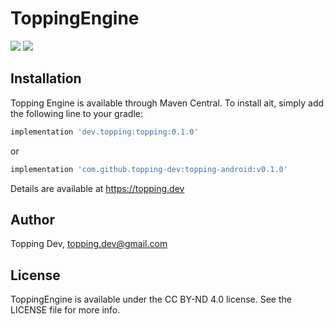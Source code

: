 # ToppingEngine

[![](https://img.shields.io/maven-central/v/dev.topping/topping-android)](https://img.shields.io/maven-central/v/dev.topping/topping-android) [![](https://jitpack.io/v/topping-dev/topping-android.svg)](https://jitpack.io/#topping-dev/topping-android)

## Installation

Topping Engine is available through Maven Central. To install
ait, simply add the following line to your gradle:

```gradle
implementation 'dev.topping:topping:0.1.0'
```

or

```gradle
implementation 'com.github.topping-dev:topping-android:v0.1.0'
```

Details are available at https://topping.dev

## Author

Topping Dev, topping.dev@gmail.com

## License

ToppingEngine is available under the CC BY-ND 4.0 license. See the LICENSE file for more info.
